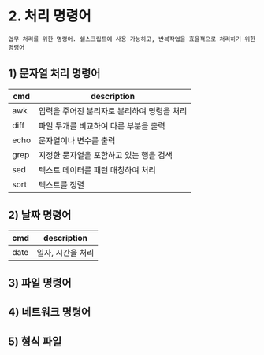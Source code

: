 # 2. 처리 명령어

```
업무 처리를 위한 명령어. 쉘스크립트에 사용 가능하고, 반복작업을 효율적으로 처리하기 위한 명령어
```

## 1) 문자열 처리 명령어

| cmd  | description                                 |
| ---- | ------------------------------------------- |
| awk  | 입력을 주어진 분리자로 분리하여 명령을 처리 |
| diff | 파일 두개를 비교하여 다른 부분을 출력       |
| echo | 문자열이나 변수를 출력                      |
| grep | 지정한 문자열을 포함하고 있는 행을 검색     |
| sed  | 텍스트 데이터를 패턴 매칭하여 처리          |
| sort | 텍스트를 정렬                               |

## 2) 날짜 명령어

| cmd  | description       |
| ---- | ----------------- |
| date | 일자, 시간을 처리 |

## 3) 파일 명령어

## 4) 네트워크 명령어

## 5) 형식 파일

